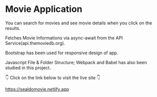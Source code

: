 # Movie Application

You can search for movies and see movie details when you click on the results.

Fetches Movie Informations via async-await from the API Service(api.themoviedb.org).

Bootstrap has been used for responsive design of app.

Javascript File & Folder Structure; Webpack and Babel has also been studied in this project.

👇 Click on the link below to visit the live site 👇

https://sealdomovie.netlify.app